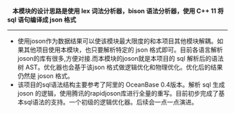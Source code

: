     **本模块的设计思路是使用 lex 词法分析器，bison 语法分析器，使用 C++ 11 将 sql 语句编译成 json 格式**
* * *
*   使用joson作为数据结果可以使该模块最大限度的和本项目其他模块解耦。如果其他项目使用本模块，也只要解析特定的
json 格式即可。目前各语言解析joson的库有很多,方便对接.而本模块的joson就是本项目的 sql 解析后的语法树 AST。优化器也会基于该json 格式做逻辑优化和物理优化。优化后的结果仍然是 joson 格式。
*   该项目的sql语法结构主要参考了阿里的 OceanBase 0.4版本。解析 sql 生成 joson 的逻辑，使用腾讯的rapidjoson库进行全量的重写。目前初步完成了基本sql语法的支持。一个初级的逻辑优化器。后续会一点一点演进。
